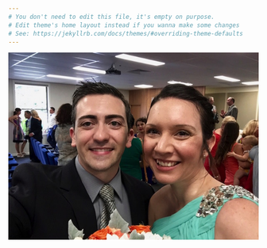 ```yaml
---
# You don't need to edit this file, it's empty on purpose.
# Edit theme's home layout instead if you wanna make some changes
# See: https://jekyllrb.com/docs/themes/#overriding-theme-defaults
---
```


<noscript><p><img src="photos/31.jpg" alt="Us" title="Us" /></p></noscript>
<p id="photo"></p>
<script src="photo.js"></script>